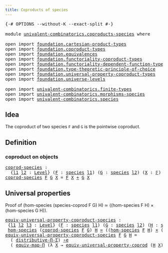```yaml
---
title: Coproducts of species
---
```


<pre class="Agda"><a id="47" class="Symbol">{-#</a> <a id="51" class="Keyword">OPTIONS</a> <a id="59" class="Pragma">--without-K</a> <a id="71" class="Pragma">--exact-split</a> <a id="85" class="Symbol">#-}</a>

<a id="90" class="Keyword">module</a> <a id="97" href="univalent-combinatorics.coproducts-species.html" class="Module">univalent-combinatorics.coproducts-species</a> <a id="140" class="Keyword">where</a>

<a id="147" class="Keyword">open</a> <a id="152" class="Keyword">import</a> <a id="159" href="foundation.cartesian-product-types.html" class="Module">foundation.cartesian-product-types</a>
<a id="194" class="Keyword">open</a> <a id="199" class="Keyword">import</a> <a id="206" href="foundation.coproduct-types.html" class="Module">foundation.coproduct-types</a>
<a id="233" class="Keyword">open</a> <a id="238" class="Keyword">import</a> <a id="245" href="foundation.equivalences.html" class="Module">foundation.equivalences</a>
<a id="269" class="Keyword">open</a> <a id="274" class="Keyword">import</a> <a id="281" href="foundation.functoriality-coproduct-types.html" class="Module">foundation.functoriality-coproduct-types</a>
<a id="322" class="Keyword">open</a> <a id="327" class="Keyword">import</a> <a id="334" href="foundation.functoriality-dependent-function-types.html" class="Module">foundation.functoriality-dependent-function-types</a>
<a id="384" class="Keyword">open</a> <a id="389" class="Keyword">import</a> <a id="396" href="foundation.type-theoretic-principle-of-choice.html" class="Module">foundation.type-theoretic-principle-of-choice</a>
<a id="442" class="Keyword">open</a> <a id="447" class="Keyword">import</a> <a id="454" href="foundation.universal-property-coproduct-types.html" class="Module">foundation.universal-property-coproduct-types</a>
<a id="500" class="Keyword">open</a> <a id="505" class="Keyword">import</a> <a id="512" href="foundation.universe-levels.html" class="Module">foundation.universe-levels</a>

<a id="540" class="Keyword">open</a> <a id="545" class="Keyword">import</a> <a id="552" href="univalent-combinatorics.finite-types.html" class="Module">univalent-combinatorics.finite-types</a>
<a id="589" class="Keyword">open</a> <a id="594" class="Keyword">import</a> <a id="601" href="univalent-combinatorics.morphisms-species.html" class="Module">univalent-combinatorics.morphisms-species</a>
<a id="643" class="Keyword">open</a> <a id="648" class="Keyword">import</a> <a id="655" href="univalent-combinatorics.species.html" class="Module">univalent-combinatorics.species</a>
</pre>
## Idea

The coproduct of two species `F` and `G` is the pointwise coproduct.

## Definition

### coproduct on objects

<pre class="Agda"><a id="coprod-species"></a><a id="820" href="univalent-combinatorics.coproducts-species.html#820" class="Function">coprod-species</a> <a id="835" class="Symbol">:</a>
  <a id="839" class="Symbol">{</a><a id="840" href="univalent-combinatorics.coproducts-species.html#840" class="Bound">l1</a> <a id="843" href="univalent-combinatorics.coproducts-species.html#843" class="Bound">l2</a> <a id="846" class="Symbol">:</a> <a id="848" href="Agda.Primitive.html#597" class="Postulate">Level</a><a id="853" class="Symbol">}</a> <a id="855" class="Symbol">(</a><a id="856" href="univalent-combinatorics.coproducts-species.html#856" class="Bound">F</a> <a id="858" class="Symbol">:</a> <a id="860" href="univalent-combinatorics.species.html#429" class="Function">species</a> <a id="868" href="univalent-combinatorics.coproducts-species.html#840" class="Bound">l1</a><a id="870" class="Symbol">)</a> <a id="872" class="Symbol">(</a><a id="873" href="univalent-combinatorics.coproducts-species.html#873" class="Bound">G</a> <a id="875" class="Symbol">:</a> <a id="877" href="univalent-combinatorics.species.html#429" class="Function">species</a> <a id="885" href="univalent-combinatorics.coproducts-species.html#843" class="Bound">l2</a><a id="887" class="Symbol">)</a> <a id="889" class="Symbol">(</a><a id="890" href="univalent-combinatorics.coproducts-species.html#890" class="Bound">X</a> <a id="892" class="Symbol">:</a> <a id="894" href="univalent-combinatorics.finite-types.html#4878" class="Function">𝔽</a><a id="895" class="Symbol">)</a> <a id="897" class="Symbol">→</a> <a id="899" href="foundation-core.universe-levels.html#235" class="Primitive">UU</a> <a id="902" class="Symbol">(</a><a id="903" href="univalent-combinatorics.coproducts-species.html#840" class="Bound">l1</a> <a id="906" href="Agda.Primitive.html#810" class="Primitive Operator">⊔</a> <a id="908" href="univalent-combinatorics.coproducts-species.html#843" class="Bound">l2</a><a id="910" class="Symbol">)</a>
<a id="912" href="univalent-combinatorics.coproducts-species.html#820" class="Function">coprod-species</a> <a id="927" href="univalent-combinatorics.coproducts-species.html#927" class="Bound">F</a> <a id="929" href="univalent-combinatorics.coproducts-species.html#929" class="Bound">G</a> <a id="931" href="univalent-combinatorics.coproducts-species.html#931" class="Bound">X</a> <a id="933" class="Symbol">=</a> <a id="935" href="univalent-combinatorics.coproducts-species.html#927" class="Bound">F</a> <a id="937" href="univalent-combinatorics.coproducts-species.html#931" class="Bound">X</a> <a id="939" href="foundation.coproduct-types.html#1181" class="Datatype Operator">+</a> <a id="941" href="univalent-combinatorics.coproducts-species.html#929" class="Bound">G</a> <a id="943" href="univalent-combinatorics.coproducts-species.html#931" class="Bound">X</a>
</pre>
## Universal properties

Proof of (hom-species (species-coprod F G) H) ≃ ((hom-species F H) × (hom-species G H)).

<pre class="Agda"><a id="equiv-universal-property-coproduct-species"></a><a id="1073" href="univalent-combinatorics.coproducts-species.html#1073" class="Function">equiv-universal-property-coproduct-species</a> <a id="1116" class="Symbol">:</a>
 <a id="1119" class="Symbol">{</a><a id="1120" href="univalent-combinatorics.coproducts-species.html#1120" class="Bound">l1</a> <a id="1123" href="univalent-combinatorics.coproducts-species.html#1123" class="Bound">l2</a> <a id="1126" href="univalent-combinatorics.coproducts-species.html#1126" class="Bound">l3</a> <a id="1129" class="Symbol">:</a> <a id="1131" href="Agda.Primitive.html#597" class="Postulate">Level</a><a id="1136" class="Symbol">}</a> <a id="1138" class="Symbol">(</a><a id="1139" href="univalent-combinatorics.coproducts-species.html#1139" class="Bound">F</a> <a id="1141" class="Symbol">:</a> <a id="1143" href="univalent-combinatorics.species.html#429" class="Function">species</a> <a id="1151" href="univalent-combinatorics.coproducts-species.html#1120" class="Bound">l1</a><a id="1153" class="Symbol">)</a> <a id="1155" class="Symbol">(</a><a id="1156" href="univalent-combinatorics.coproducts-species.html#1156" class="Bound">G</a> <a id="1158" class="Symbol">:</a> <a id="1160" href="univalent-combinatorics.species.html#429" class="Function">species</a> <a id="1168" href="univalent-combinatorics.coproducts-species.html#1123" class="Bound">l2</a><a id="1170" class="Symbol">)</a> <a id="1172" class="Symbol">(</a><a id="1173" href="univalent-combinatorics.coproducts-species.html#1173" class="Bound">H</a> <a id="1175" class="Symbol">:</a> <a id="1177" href="univalent-combinatorics.species.html#429" class="Function">species</a> <a id="1185" href="univalent-combinatorics.coproducts-species.html#1126" class="Bound">l3</a><a id="1187" class="Symbol">)</a> <a id="1189" class="Symbol">→</a>
 <a id="1192" href="univalent-combinatorics.morphisms-species.html#833" class="Function">hom-species</a> <a id="1204" class="Symbol">(</a><a id="1205" href="univalent-combinatorics.coproducts-species.html#820" class="Function">coprod-species</a> <a id="1220" href="univalent-combinatorics.coproducts-species.html#1139" class="Bound">F</a> <a id="1222" href="univalent-combinatorics.coproducts-species.html#1156" class="Bound">G</a><a id="1223" class="Symbol">)</a> <a id="1225" href="univalent-combinatorics.coproducts-species.html#1173" class="Bound">H</a> <a id="1227" href="foundation-core.equivalences.html#1621" class="Function Operator">≃</a> <a id="1229" class="Symbol">((</a><a id="1231" href="univalent-combinatorics.morphisms-species.html#833" class="Function">hom-species</a> <a id="1243" href="univalent-combinatorics.coproducts-species.html#1139" class="Bound">F</a> <a id="1245" href="univalent-combinatorics.coproducts-species.html#1173" class="Bound">H</a><a id="1246" class="Symbol">)</a> <a id="1248" href="foundation-core.cartesian-product-types.html#590" class="Function Operator">×</a> <a id="1250" class="Symbol">(</a><a id="1251" href="univalent-combinatorics.morphisms-species.html#833" class="Function">hom-species</a> <a id="1263" href="univalent-combinatorics.coproducts-species.html#1156" class="Bound">G</a> <a id="1265" href="univalent-combinatorics.coproducts-species.html#1173" class="Bound">H</a><a id="1266" class="Symbol">))</a>
<a id="1269" href="univalent-combinatorics.coproducts-species.html#1073" class="Function">equiv-universal-property-coproduct-species</a> <a id="1312" href="univalent-combinatorics.coproducts-species.html#1312" class="Bound">F</a> <a id="1314" href="univalent-combinatorics.coproducts-species.html#1314" class="Bound">G</a> <a id="1316" href="univalent-combinatorics.coproducts-species.html#1316" class="Bound">H</a> <a id="1318" class="Symbol">=</a>
  <a id="1322" class="Symbol">(</a> <a id="1324" href="foundation.type-theoretic-principle-of-choice.html#4367" class="Function">distributive-Π-Σ</a><a id="1340" class="Symbol">)</a> <a id="1342" href="foundation-core.equivalences.html#7869" class="Function Operator">∘e</a>
  <a id="1347" class="Symbol">(</a> <a id="1349" href="foundation-core.functoriality-dependent-function-types.html#2227" class="Function">equiv-map-Π</a> <a id="1361" class="Symbol">(λ</a> <a id="1364" href="univalent-combinatorics.coproducts-species.html#1364" class="Bound">X</a> <a id="1366" class="Symbol">→</a> <a id="1368" href="foundation.universal-property-coproduct-types.html#2157" class="Function">equiv-universal-property-coprod</a> <a id="1400" class="Symbol">(</a><a id="1401" href="univalent-combinatorics.coproducts-species.html#1316" class="Bound">H</a> <a id="1403" href="univalent-combinatorics.coproducts-species.html#1364" class="Bound">X</a><a id="1404" class="Symbol">)))</a>
</pre>